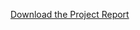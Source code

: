 <a href= "https://raw.githubusercontent.com/nehanepal/github.io/main/billiard__Copy_.pdf" download>Download the Project Report</a>
